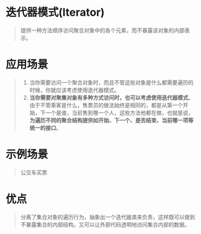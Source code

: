 ﻿# 迭代器模式(Iterator)
>提供一种方法顺序访问聚合对象中的各个元素，而不暴露该对象的内部表示。
# 应用场景
>1. 当你需要访问一个聚合对象时，而且不管这些对象是什么都需要遍历的时候，你就应该考虑使用迭代器模式。
>2. **当你需要对聚集对象有多种方式访问时，也可以考虑使用迭代器模式**。由于不管乘客是什么，售票员的做法始终是相同的，都是从第一个开始，下一个是谁，当前售到哪一个人，这些方法他都在做，也就是说，**为遍历不同的聚合结构提供如开始、下一个、是否结束、当前哪一项等统一的接口**。
# 示例场景
>公交车买票
# 优点
>分离了集合对象的遍历行为，抽象出一个迭代器类来负责，这样既可以做到不暴露集合的内部结构，又可以让外部代码透明地访问集合内部的数据。